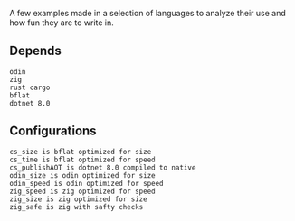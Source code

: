 A few examples made in a selection of languages to analyze their use and how fun they are to write in.

## Depends
```
odin
zig
rust cargo
bflat
dotnet 8.0
```
## Configurations
```
cs_size is bflat optimized for size
cs_time is bflat optimized for speed
cs_publishAOT is dotnet 8.0 compiled to native
odin_size is odin optimized for size
odin_speed is odin optimized for speed
zig_speed is zig optimized for speed
zig_size is zig optimized for size
zig_safe is zig with safty checks
```
